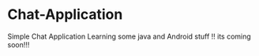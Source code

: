 # Chat-Application
Simple Chat Application
Learning some java and Android stuff !! 
its coming soon!!!

